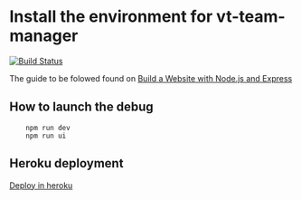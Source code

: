 # Install the environment for vt-team-manager
[![Build Status](https://travis-ci.org/tinel-c/vt-team-manager.svg?branch=master)](https://travis-ci.org/tinel-c/vt-team-manager)

The guide to be folowed found on [Build a Website with Node.js and Express](https://auth0.com/blog/create-a-simple-and-stylish-node-express-app/)

## How to launch the debug

```
    npm run dev
    npm run ui
```


## Heroku deployment

[Deploy in heroku](https://devcenter.heroku.com/articles/deploying-nodejs)
